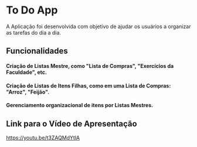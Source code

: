 # To Do App

A Aplicação foi desenvolvida com objetivo de ajudar os usuários a organizar as tarefas do dia a dia. 

## Funcionalidades

#### Criação de Listas Mestre, como "Lista de Compras", "Exercícios da Faculdade", etc.

#### Criação de Listas de Itens Filhas, como em uma Lista de Compras: "Arroz", "Feijão".

#### Gerenciamento organizacional de itens por Listas Mestres.

## Link para o Vídeo de Apresentação

https://youtu.be/t3ZAQMdYtlA

